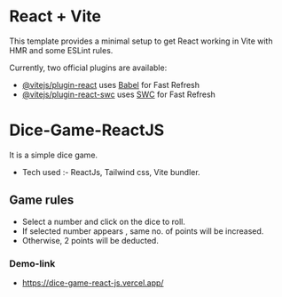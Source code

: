 
# React + Vite

This template provides a minimal setup to get React working in Vite with HMR and some ESLint rules.

Currently, two official plugins are available:

- [@vitejs/plugin-react](https://github.com/vitejs/vite-plugin-react/blob/main/packages/plugin-react/README.md) uses [Babel](https://babeljs.io/) for Fast Refresh
- [@vitejs/plugin-react-swc](https://github.com/vitejs/vite-plugin-react-swc) uses [SWC](https://swc.rs/) for Fast Refresh
# Dice-Game-ReactJS
It is a simple dice game.
- Tech used :- ReactJs, Tailwind css, Vite bundler. 
## Game rules
- Select a number and click on the dice to roll.
- If selected number appears , same no. of  points will be increased.
- Otherwise, 2 points will be deducted.
### Demo-link
 - https://dice-game-react-js.vercel.app/
